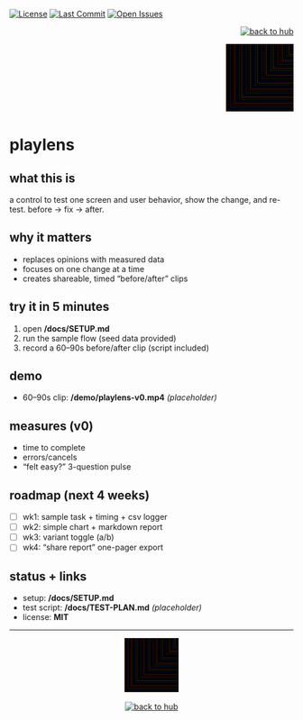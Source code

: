 <!-- LS BADGES START -->
<p align="left">
  <a href="https://github.com/ludus-scrinium/playlens/blob/main/LICENSE"><img alt="License" src="https://img.shields.io/github/license/ludus-scrinium/playlens"></a>
  <a href="https://github.com/ludus-scrinium/playlens/commits/main"><img alt="Last Commit" src="https://img.shields.io/github/last-commit/ludus-scrinium/playlens"></a>
  <a href="https://github.com/ludus-scrinium/playlens/issues"><img alt="Open Issues" src="https://img.shields.io/github/issues/ludus-scrinium/playlens"></a>
</p>
<!-- LS BADGES END -->

<p align="right">
  <a href="https://github.com/ludus-scrinium/ludus-scrinium-hub">
    <img src="https://img.shields.io/badge/%E2%86%90%20back%20to%20hub-111?style=for-the-badge" alt="back to hub">
  </a>
</p>

<p align="right">
  <img src="./docs/heropfp.png" alt="playlens" width="120">
</p>

# playlens

## what this is
a control to test one screen and user behavior, show the change, and re-test. before → fix → after.

## why it matters
- replaces opinions with measured data
- focuses on one change at a time
- creates shareable, timed “before/after” clips

## try it in 5 minutes
1) open **/docs/SETUP.md**  
2) run the sample flow (seed data provided)  
3) record a 60–90s before/after clip (script included)

## demo
- 60–90s clip: **/demo/playlens-v0.mp4** *(placeholder)*

## measures (v0)
- time to complete
- errors/cancels
- “felt easy?” 3-question pulse

## roadmap (next 4 weeks)
- [ ] wk1: sample task + timing + csv logger
- [ ] wk2: simple chart + markdown report
- [ ] wk3: variant toggle (a/b)
- [ ] wk4: “share report” one-pager export

## status + links
- setup: **/docs/SETUP.md**
- test script: **/docs/TEST-PLAN.md** *(placeholder)*
- license: **MIT**

---

<p align="center">
  <img src="./docs/heropfp.png" alt="playlens" width="96">
</p>

<p align="center">
  <a href="https://github.com/ludus-scrinium/ludus-scrinium-hub">
    <img src="https://img.shields.io/badge/%E2%86%90%20back%20to%20hub-111?style=for-the-badge" alt="back to hub">
  </a>
</p>

